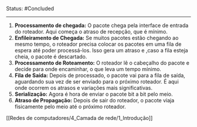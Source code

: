 
Status: #Concluded 

___

1. **Processamento de chegada:** O pacote chega pela interface de entrada do roteador. Aqui começa o atraso de recepção, que é mínimo.
2. **Enfileiramento de Chegada:** Se muitos pacotes estão chegando ao mesmo tempo, o roteador precisa colocar os pacotes em uma fila de espera até poder processá-los. Isso gera um atraso e ,caso a fila esteja cheia, o pacote é descartado.
3. **Processamento de Roteamento:** O roteador lê o cabeçalho do pacote e decide para onde encaminhar, o que leva um tempo mínimo.  
4. **Fila de Saída:** Depois de processado, o pacote vai para a fila de saída, aguardando sua vez de ser enviado para o próximo roteador. É aqui onde ocorrem os atrasos e variações mais significativas.  
5. **Serialização:** Agora é hora de enviar o pacote bit a bit pelo meio.  
6. **Atraso de Propagação:** Depois de sair do roteador, o pacote viaja fisicamente pelo meio até o próximo roteador.

[[Redes de computadores/4_Camada de rede/1_Introdução]]